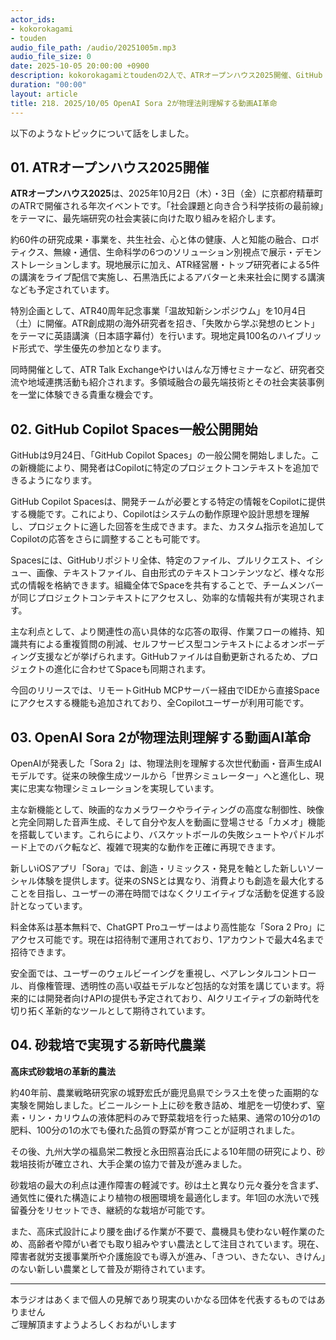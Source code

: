 ```yaml
---
actor_ids:
- kokorokagami
- touden
audio_file_path: /audio/20251005m.mp3
audio_file_size: 0
date: 2025-10-05 20:00:00 +0900
description: kokorokagamiとtoudenの2人で、ATRオープンハウス2025開催、GitHub Copilot Spaces一般公開開始 など について話しました。
duration: "00:00"
layout: article
title: 218. 2025/10/05 OpenAI Sora 2が物理法則理解する動画AI革命
---
```


以下のようなトピックについて話をしました。

## 01. ATRオープンハウス2025開催

**ATRオープンハウス2025**は、2025年10月2日（木）・3日（金）に京都府精華町のATRで開催される年次イベントです。「社会課題と向き合う科学技術の最前線」をテーマに、最先端研究の社会実装に向けた取り組みを紹介します。

約60件の研究成果・事業を、共生社会、心と体の健康、人と知能の融合、ロボティクス、無線・通信、生命科学の6つのソリューション別視点で展示・デモンストレーションします。現地展示に加え、ATR経営層・トップ研究者による5件の講演をライブ配信で実施し、石黒浩氏によるアバターと未来社会に関する講演なども予定されています。

特別企画として、ATR40周年記念事業「温故知新シンポジウム」を10月4日（土）に開催。ATR創成期の海外研究者を招き、「失敗から学ぶ発想のヒント」をテーマに英語講演（日本語字幕付）を行います。現地定員100名のハイブリッド形式で、学生優先の参加となります。

同時開催として、ATR Talk Exchangeやけいはんな万博セミナーなど、研究者交流や地域連携活動も紹介されます。多領域融合の最先端技術とその社会実装事例を一堂に体験できる貴重な機会です。

## 02. GitHub Copilot Spaces一般公開開始

GitHubは9月24日、「GitHub Copilot Spaces」の一般公開を開始しました。この新機能により、開発者はCopilotに特定のプロジェクトコンテキストを追加できるようになります。

GitHub Copilot Spacesは、開発チームが必要とする特定の情報をCopilotに提供する機能です。これにより、Copilotはシステムの動作原理や設計思想を理解し、プロジェクトに適した回答を生成できます。また、カスタム指示を追加してCopilotの応答をさらに調整することも可能です。

Spacesには、GitHubリポジトリ全体、特定のファイル、プルリクエスト、イシュー、画像、テキストファイル、自由形式のテキストコンテンツなど、様々な形式の情報を格納できます。組織全体でSpaceを共有することで、チームメンバーが同じプロジェクトコンテキストにアクセスし、効率的な情報共有が実現されます。

主な利点として、より関連性の高い具体的な応答の取得、作業フローの維持、知識共有による重複質問の削減、セルフサービス型コンテキストによるオンボーディング支援などが挙げられます。GitHubファイルは自動更新されるため、プロジェクトの進化に合わせてSpaceも同期されます。

今回のリリースでは、リモートGitHub MCPサーバー経由でIDEから直接Spaceにアクセスする機能も追加されており、全Copilotユーザーが利用可能です。

## 03. OpenAI Sora 2が物理法則理解する動画AI革命

OpenAIが発表した「Sora 2」は、物理法則を理解する次世代動画・音声生成AIモデルです。従来の映像生成ツールから「世界シミュレーター」へと進化し、現実に忠実な物理シミュレーションを実現しています。

主な新機能として、映画的なカメラワークやライティングの高度な制御性、映像と完全同期した音声生成、そして自分や友人を動画に登場させる「カメオ」機能を搭載しています。これらにより、バスケットボールの失敗シュートやパドルボード上でのバク転など、複雑で現実的な動作を正確に再現できます。

新しいiOSアプリ「Sora」では、創造・リミックス・発見を軸とした新しいソーシャル体験を提供します。従来のSNSとは異なり、消費よりも創造を最大化することを目指し、ユーザーの滞在時間ではなくクリエイティブな活動を促進する設計となっています。

料金体系は基本無料で、ChatGPT Proユーザーはより高性能な「Sora 2 Pro」にアクセス可能です。現在は招待制で運用されており、1アカウントで最大4名まで招待できます。

安全面では、ユーザーのウェルビーイングを重視し、ペアレンタルコントロール、肖像権管理、透明性の高い収益モデルなど包括的な対策を講じています。将来的には開発者向けAPIの提供も予定されており、AIクリエイティブの新時代を切り拓く革新的なツールとして期待されています。

## 04. 砂栽培で実現する新時代農業

**高床式砂栽培の革新的農法**

約40年前、農業戦略研究家の城野宏氏が鹿児島県でシラス土を使った画期的な実験を開始しました。ビニールシート上に砂を敷き詰め、堆肥を一切使わず、窒素・リン・カリウムの液体肥料のみで野菜栽培を行った結果、通常の10分の1の肥料、100分の1の水でも優れた品質の野菜が育つことが証明されました。

その後、九州大学の福島栄二教授と永田照喜治氏による10年間の研究により、砂栽培技術が確立され、大手企業の協力で普及が進みました。

砂栽培の最大の利点は連作障害の軽減です。砂は土と異なり元々養分を含まず、通気性に優れた構造により植物の根圏環境を最適化します。年1回の水洗いで残留養分をリセットでき、継続的な栽培が可能です。

また、高床式設計により腰を曲げる作業が不要で、農機具も使わない軽作業のため、高齢者や障がい者でも取り組みやすい農法として注目されています。現在、障害者就労支援事業所や介護施設でも導入が進み、「きつい、きたない、きけん」のない新しい農業として普及が期待されています。


___

本ラジオはあくまで個人の見解であり現実のいかなる団体を代表するものではありません  
ご理解頂ますようよろしくおねがいします  
